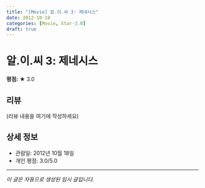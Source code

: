 ```yaml
---
title: "[Movie] 알.이.씨 3: 제네시스"
date: 2012-10-18
categories: [Movie, Star-3.0]
draft: true
---
```


# 알.이.씨 3: 제네시스

**평점:** ★ 3.0

## 리뷰

(리뷰 내용을 여기에 작성하세요)

## 상세 정보

- 관람일: 2012년 10월 18일
- 개인 평점: 3.0/5.0

---

*이 글은 자동으로 생성된 임시 글입니다.*

